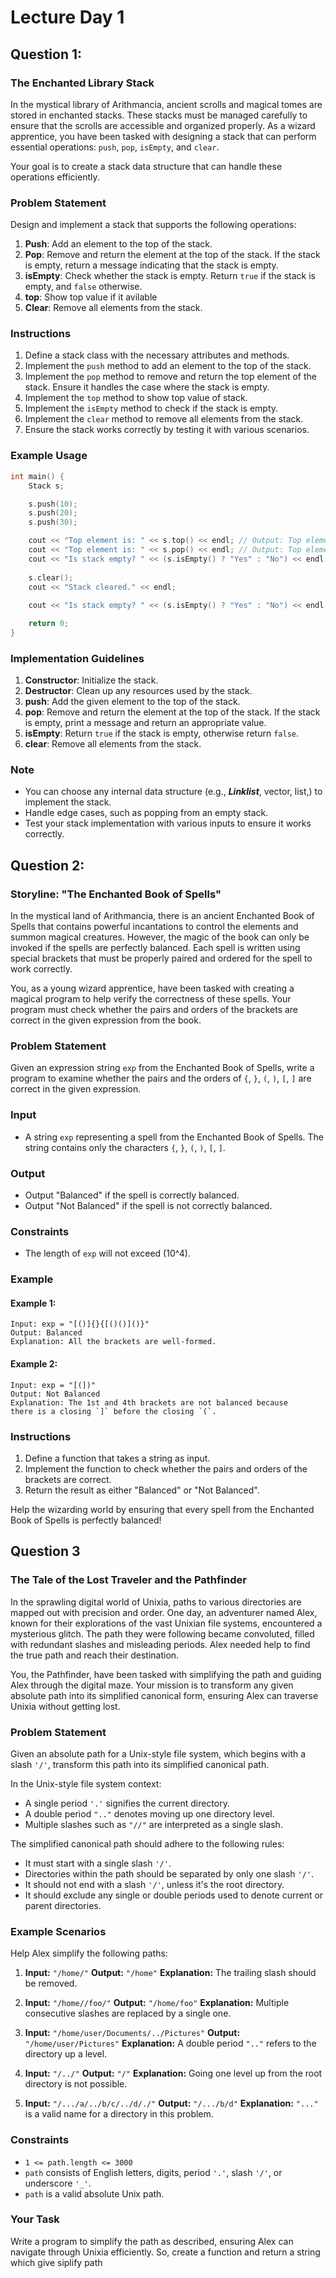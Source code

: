 # Lecture Day 1

## Question 1: 

### The Enchanted Library Stack

In the mystical library of Arithmancia, ancient scrolls and magical tomes are stored in enchanted stacks. These stacks must be managed carefully to ensure that the scrolls are accessible and organized properly. As a wizard apprentice, you have been tasked with designing a stack that can perform essential operations: `push`, `pop`, `isEmpty`, and `clear`. 

Your goal is to create a stack data structure that can handle these operations efficiently.

### Problem Statement

Design and implement a stack that supports the following operations:

1. **Push**: Add an element to the top of the stack.
2. **Pop**: Remove and return the element at the top of the stack. If the stack is empty, return a message indicating that the stack is empty.
3. **isEmpty**: Check whether the stack is empty. Return `true` if the stack is empty, and `false` otherwise.
4. **top**: Show top value if it avilable 
5. **Clear**: Remove all elements from the stack.

### Instructions

1. Define a stack class with the necessary attributes and methods.
2. Implement the `push` method to add an element to the top of the stack.
3. Implement the `pop` method to remove and return the top element of the stack. Ensure it handles the case where the stack is empty.
4. Implement the `top` method to show top value of stack.
5. Implement the `isEmpty` method to check if the stack is empty.
6. Implement the `clear` method to remove all elements from the stack.
7. Ensure the stack works correctly by testing it with various scenarios.

<!-- ### Sample Function Signatures

```cpp
class Stack {
public:
    // Constructor
    Stack();
    
    // Destructor
    ~Stack();

    // Push an element to the stack
    void push(int element);
    
    // Pop an element from the stack
    int pop();
    
    // Check if the stack is empty
    bool isEmpty();
    
    // Clear all elements from the stack
    void clear();

private:
    vector<int> elements; // You can use any internal data structure (e.g., vector, list)
};
``` -->

### Example Usage

```cpp
int main() {
    Stack s;

    s.push(10);
    s.push(20);
    s.push(30);

    cout << "Top element is: " << s.top() << endl; // Output: Top element is: 30
    cout << "Top element is: " << s.pop() << endl; // Output: Top element is: 30 and it removed
    cout << "Is stack empty? " << (s.isEmpty() ? "Yes" : "No") << endl; // Output: Is stack empty? No
    
    s.clear();
    cout << "Stack cleared." << endl;
    
    cout << "Is stack empty? " << (s.isEmpty() ? "Yes" : "No") << endl; // Output: Is stack empty? Yes

    return 0;
}
```

### Implementation Guidelines

1. **Constructor**: Initialize the stack.
2. **Destructor**: Clean up any resources used by the stack.
3. **push**: Add the given element to the top of the stack.
4. **pop**: Remove and return the element at the top of the stack. If the stack is empty, print a message and return an appropriate value.
5. **isEmpty**: Return `true` if the stack is empty, otherwise return `false`.
6. **clear**: Remove all elements from the stack.

### Note

- You can choose any internal data structure (e.g., ***Linklist***, vector, list,) to implement the stack.
- Handle edge cases, such as popping from an empty stack.
- Test your stack implementation with various inputs to ensure it works correctly.

## Question 2: 

### Storyline: "The Enchanted Book of Spells"

In the mystical land of Arithmancia, there is an ancient Enchanted Book of Spells that contains powerful incantations to control the elements and summon magical creatures. However, the magic of the book can only be invoked if the spells are perfectly balanced. Each spell is written using special brackets that must be properly paired and ordered for the spell to work correctly.

You, as a young wizard apprentice, have been tasked with creating a magical program to help verify the correctness of these spells. Your program must check whether the pairs and orders of the brackets are correct in the given expression from the book.

### Problem Statement

Given an expression string `exp` from the Enchanted Book of Spells, write a program to examine whether the pairs and the orders of `{`, `}`, `(`, `)`, `[`, `]` are correct in the given expression.

### Input

- A string `exp` representing a spell from the Enchanted Book of Spells. The string contains only the characters `{`, `}`, `(`, `)`, `[`, `]`.

### Output

- Output "Balanced" if the spell is correctly balanced.
- Output "Not Balanced" if the spell is not correctly balanced.

### Constraints

- The length of `exp` will not exceed \(10^4\).

### Example

#### Example 1:
```
Input: exp = "[()]{}{[()()]()}"
Output: Balanced
Explanation: All the brackets are well-formed.
```

#### Example 2:
```
Input: exp = "[(])"
Output: Not Balanced
Explanation: The 1st and 4th brackets are not balanced because 
there is a closing `]` before the closing `(`.
```

### Instructions

1. Define a function that takes a string as input.
2. Implement the function to check whether the pairs and orders of the brackets are correct.
3. Return the result as either "Balanced" or "Not Balanced".

Help the wizarding world by ensuring that every spell from the Enchanted Book of Spells is perfectly balanced!

## Question 3

### The Tale of the Lost Traveler and the Pathfinder

In the sprawling digital world of Unixia, paths to various directories are mapped out with precision and order. One day, an adventurer named Alex, known for their explorations of the vast Unixian file systems, encountered a mysterious glitch. The path they were following became convoluted, filled with redundant slashes and misleading periods. Alex needed help to find the true path and reach their destination.

You, the Pathfinder, have been tasked with simplifying the path and guiding Alex through the digital maze. Your mission is to transform any given absolute path into its simplified canonical form, ensuring Alex can traverse Unixia without getting lost.

### Problem Statement

Given an absolute path for a Unix-style file system, which begins with a slash `'/'`, transform this path into its simplified canonical path.

In the Unix-style file system context:
- A single period `'.'` signifies the current directory.
- A double period `".."` denotes moving up one directory level.
- Multiple slashes such as `"//"` are interpreted as a single slash.

The simplified canonical path should adhere to the following rules:
- It must start with a single slash `'/'`.
- Directories within the path should be separated by only one slash `'/'`.
- It should not end with a slash `'/'`, unless it's the root directory.
- It should exclude any single or double periods used to denote current or parent directories.

### Example Scenarios

Help Alex simplify the following paths:

1. **Input:** `"/home/"`
   **Output:** `"/home"`
   **Explanation:** The trailing slash should be removed.

2. **Input:** `"/home//foo/"`
   **Output:** `"/home/foo"`
   **Explanation:** Multiple consecutive slashes are replaced by a single one.

3. **Input:** `"/home/user/Documents/../Pictures"`
   **Output:** `"/home/user/Pictures"`
   **Explanation:** A double period `".."` refers to the directory up a level.

4. **Input:** `"/../"`
   **Output:** `"/"`
   **Explanation:** Going one level up from the root directory is not possible.

5. **Input:** `"/.../a/../b/c/../d/./"`
   **Output:** `"/.../b/d"`
   **Explanation:** `"..."` is a valid name for a directory in this problem.

### Constraints

- `1 <= path.length <= 3000`
- `path` consists of English letters, digits, period `'.'`, slash `'/'`, or underscore `'_'`.
- `path` is a valid absolute Unix path.

### Your Task

Write a program to simplify the path as described, ensuring Alex can navigate through Unixia efficiently. So, create a function and return a string which give siplify path